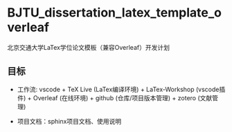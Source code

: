 # BJTU_dissertation_latex_template_overleaf
北京交通大学LaTex学位论文模板（兼容Overleaf）开发计划

## 目标
- 工作流: vscode + TeX Live (LaTex编译环境) + LaTex-Workshop (vscode插件) + Overleaf (在线环境) + github (仓库/项目版本管理) + zotero (文献管理)

- 项目文档：sphinx项目文档、使用说明
